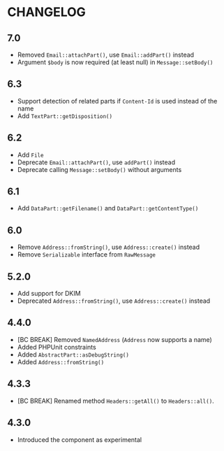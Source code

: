 CHANGELOG
=========

7.0
---

 * Removed `Email::attachPart()`, use `Email::addPart()` instead
 * Argument `$body` is now required (at least null) in `Message::setBody()`

6.3
---

 * Support detection of related parts if `Content-Id` is used instead of the name
 * Add `TextPart::getDisposition()`

6.2
---

 * Add `File`
 * Deprecate `Email::attachPart()`, use `addPart()` instead
 * Deprecate calling `Message::setBody()` without arguments

6.1
---

 * Add `DataPart::getFilename()` and `DataPart::getContentType()`

6.0
---

 * Remove `Address::fromString()`, use `Address::create()` instead
 * Remove `Serializable` interface from `RawMessage`

5.2.0
-----

 * Add support for DKIM
 * Deprecated `Address::fromString()`, use `Address::create()` instead

4.4.0
-----

 * [BC BREAK] Removed `NamedAddress` (`Address` now supports a name)
 * Added PHPUnit constraints
 * Added `AbstractPart::asDebugString()`
 * Added `Address::fromString()`

4.3.3
-----

 * [BC BREAK] Renamed method `Headers::getAll()` to `Headers::all()`.

4.3.0
-----

 * Introduced the component as experimental
